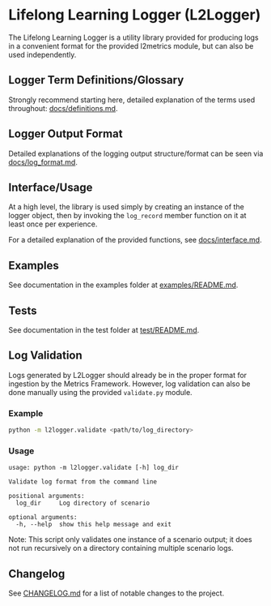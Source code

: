 # Lifelong Learning Logger (L2Logger)

The Lifelong Learning Logger is a utility library provided for
producing logs in a convenient format for the provided l2metrics module,
but can also be used independently.

## Logger Term Definitions/Glossary

Strongly recommend starting here, detailed explanation of the terms used
throughout: [docs/definitions.md](./docs/definitions.md).

## Logger Output Format

Detailed explanations of the logging output structure/format can be seen via
[docs/log_format.md](./docs/log_format.md).

## Interface/Usage

At a high level, the library is used simply by creating an
instance of the logger object, then by invoking the `log_record`
 member function on it at least once per experience.

For a detailed explanation of the provided functions, see
[docs/interface.md](./docs/interface.md).

## Examples

See documentation in the examples folder at [examples/README.md](./examples/README.md).

## Tests

See documentation in the test folder at [test/README.md](./test/README.md).

## Log Validation

Logs generated by L2Logger should already be in the proper format for ingestion by the Metrics Framework. However, log validation can also be done manually using the provided `validate.py` module.

### Example

```bash
python -m l2logger.validate <path/to/log_directory>
```

### Usage

```
usage: python -m l2logger.validate [-h] log_dir

Validate log format from the command line

positional arguments:
  log_dir     Log directory of scenario

optional arguments:
  -h, --help  show this help message and exit
```

Note: This script only validates one instance of a scenario output; it does not run recursively on a directory containing multiple scenario logs.

## Changelog

See [CHANGELOG.md](./CHANGELOG.md) for a list of notable changes to the
project.
